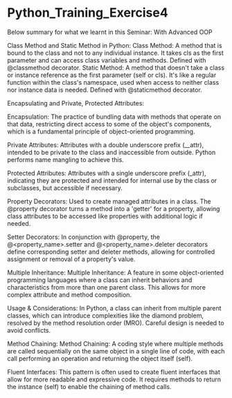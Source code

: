 # Python_Training_Exercise4

Below summary for what we learnt in this Seminar: With Advanced OOP

Class Method and Static Method in Python:
Class Method: A method that is bound to the class and not to any individual instance. It takes cls as the first parameter and can access class variables and methods. Defined with @classmethod decorator.
Static Method: A method that doesn't take a class or instance reference as the first parameter (self or cls). It's like a regular function within the class's namespace, used when access to neither class nor instance data is needed. Defined with @staticmethod decorator.

Encapsulating and Private, Protected Attributes:

Encapsulation: The practice of bundling data with methods that operate on that data, restricting direct access to some of the object's components, which is a fundamental principle of object-oriented programming.

Private Attributes: Attributes with a double underscore prefix (__attr), intended to be private to the class and inaccessible from outside. Python performs name mangling to achieve this.

Protected Attributes: Attributes with a single underscore prefix (_attr), indicating they are protected and intended for internal use by the class or subclasses, but accessible if necessary.


Property Decorators: Used to create managed attributes in a class. The @property decorator turns a method into a 'getter' for a property, allowing class attributes to be accessed like properties with additional logic if needed.

Setter Decorators: In conjunction with @property, the @<property_name>.setter and @<property_name>.deleter decorators define corresponding setter and deleter methods, allowing for controlled assignment or removal of a property's value.

Multiple Inheritance:
Multiple Inheritance: A feature in some object-oriented programming languages where a class can inherit behaviors and characteristics from more than one parent class. This allows for more complex attribute and method composition.

Usage & Considerations: In Python, a class can inherit from multiple parent classes, which can introduce complexities like the diamond problem, resolved by the method resolution order (MRO). Careful design is needed to avoid conflicts.

Method Chaining:
Method Chaining: A coding style where multiple methods are called sequentially on the same object in a single line of code, with each call performing an operation and returning the object itself (self).

Fluent Interfaces: This pattern is often used to create fluent interfaces that allow for more readable and expressive code. It requires methods to return the instance (self) to enable the chaining of method calls.

